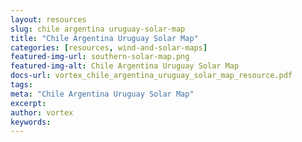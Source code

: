 ```yaml
---
layout: resources
slug: chile argentina uruguay-solar-map
title: "Chile Argentina Uruguay Solar Map"
categories: [resources, wind-and-solar-maps]
featured-img-url: southern-solar-map.png
featured-img-alt: Chile Argentina Uruguay Solar Map
docs-url: vortex_chile_argentina_uruguay_solar_map_resource.pdf
tags:
meta: "Chile Argentina Uruguay Solar Map"
excerpt:
author: vortex
keywords:
---
```


